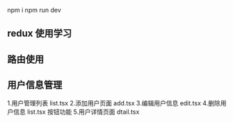 npm i 
npm run dev

## redux 使用学习
## 路由使用
## 用户信息管理
1.用户管理列表 list.tsx
2.添加用户页面 add.tsx
3.编辑用户信息 edit.tsx
4.删除用户信息 list.tsx 按钮功能
5.用户详情页面 dtail.tsx
